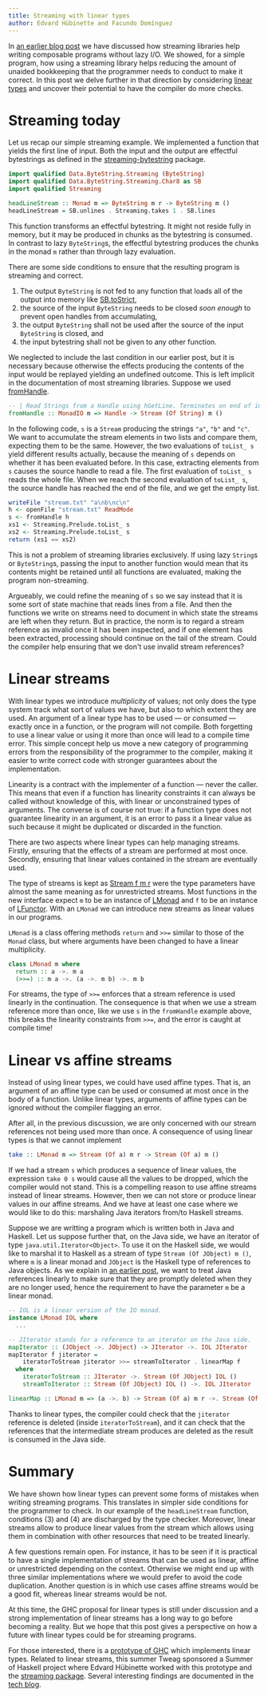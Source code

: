 ```yaml
---
title: Streaming with linear types
author: Edvard Hübinette and Facundo Domínguez
---
```


In
[an earlier blog post](http://www.tweag.io/posts/2017-07-27-streaming-programs.html)
we have discussed how streaming libraries
help writing composable programs without lazy I/O. We showed, for
a simple program, how using a streaming library helps reducing the
amount of unaided bookkeeping that the programmer needs to conduct
to make it correct. In this post we delve further in that direction
by considering
[linear types](http://www.tweag.io/posts/2017-03-13-linear-types.html)
and uncover their potential to have the compiler do more checks.

# Streaming today

Let us recap our simple streaming example. We implemented a
function that yields the first line of input. Both the input and
the output are effectful bytestrings as defined in the
[streaming-bytestring](http://www.stackage.org/package/streaming-bytestring)
package.

```Haskell
import qualified Data.ByteString.Streaming (ByteString)
import qualified Data.ByteString.Streaming.Char8 as SB
import qualified Streaming

headLineStream :: Monad m => ByteString m r -> ByteString m ()
headLineStream = SB.unlines . Streaming.takes 1 . SB.lines
```

This function transforms an effectful bytestring. It might not reside
fully in memory, but it may be produced in chunks as the bytestring is
consumed. In contrast to lazy `ByteString`s, the effectful bytestring
produces the chunks in the monad `m` rather than through lazy
evaluation. 

There are some side conditions to ensure that the resulting program is
streaming and correct.
 1. The output `ByteString` is not fed to any function that loads all of
   the output into memory like
   [SB.toStrict](https://www.stackage.org/haddock/lts-8.22/streaming-bytestring-0.1.4.6/Data-ByteString-Streaming-Char8.html#v:toStrict),
 2. the source of the input `ByteString` needs to be closed *soon enough* to
   prevent open handles from accumulating,
 3. the output `ByteString` shall not be used after the source of the
   input `ByteString` is closed, and
 4. the input bytestring shall not be given to any other function.
 
We neglected to include the last condition in our earlier post,
but it is necessary because otherwise the effects producing the
contents of the input would be replayed yielding an undefined outcome.
This is left implicit in the documentation of most streaming libraries.
Suppose we used
[fromHandle](https://www.stackage.org/haddock/lts-9.4/streaming-0.1.4.5/Streaming-Prelude.html#v:fromHandle).

``` haskell
-- | Read Strings from a Handle using hGetLine. Terminates on end of input.
fromHandle :: MonadIO m => Handle -> Stream (Of String) m ()
```

In the following code, `s` is a `Stream` producing the strings `"a"`,
`"b"` and `"c"`. We want to accumulate the stream elements in two lists
and compare them, expecting them to be the same. However, the two
evaluations of `toList_ s` yield different results actually, because
the meaning of `s` depends on whether it has been evaluated before.
In this case, extracting elements from `s` causes the source handle
to read a file. The first evaluation of `toList_ s` reads the whole
file. When we reach the second evaluation of `toList_ s`, the
source handle has reached the end of the file, and we get the empty
list.

``` haskell
writeFile "stream.txt" "a\nb\nc\n"
h <- openFile "stream.txt" ReadMode
s <- fromHandle h
xs1 <- Streaming.Prelude.toList_ s
xs2 <- Streaming.Prelude.toList_ s
return (xs1 == xs2)
```

This is not a problem of streaming libraries exclusively. If using lazy
`String`s or `ByteString`s, passing the input to another
function would mean that its contents might be retained until all
functions are evaluated, making the program non-streaming.

Argueably, we could refine the meaning of `s` so we say instead that
it is some sort of state machine that reads lines from a file. And
then the functions we write on streams need to document in which state
the streams are left when they return. But in practice, the norm is to
regard a stream reference as invalid once it has been inspected, and if
one element has been extracted, processing should continue on the tail
of the stream. Could the compiler help ensuring that we don't use
invalid stream references?

# Linear streams

With linear types we introduce _multiplicity_ of values; not only does
the type system track what sort of values we have, but also to which
extent they are used. An argument of a linear type has to be used — or
_consumed_ — exactly once in a function, or the program will not
compile. Both forgetting to use a linear value or using it
more than once will lead to a compile time error. This simple concept 
help us move a new category of programming errors from the
responsibility of the programmer to the compiler, making it easier
to write correct code with stronger guarantees about the implementation.

Linearity is a contract with the implementer of a function — never the
caller. This means that even if a function has linearity constraints it
can always be called without knowledge of this, with linear or
unconstrained types of arguments. The converse is of course not true:
if a function type does not guarantee linearity in an argument, it is
an error to pass it a linear value as such because it might be duplicated
or discarded in the function.

There are two aspects where linear types can help managing streams.
Firstly, ensuring that the effects of a stream are performed at most
once. Secondly, ensuring that linear values contained in the stream are
eventually used.

The type of streams is kept as
[Stream f m r](https://www.stackage.org/haddock/lts-9.17/streaming-0.1.4.5/Streaming-Internal.html#t:Stream)
were the type parameters
have almost the same meaning as for unrestricted streams. Most functions
in the new interface expect `m` to be an instance of [LMonad](https://github.com/m0ar/safe-streaming/blob/master/src/Control/Monad/LMonad.hs) and `f`
to be an instance of [LFunctor](https://github.com/m0ar/safe-streaming/blob/master/src/Data/Functor/LFunctor.hs).
With an `LMonad` we can introduce new streams as linear values in our 
programs.

`LMonad` is a class offering methods `return` and `>>=` similar to those of
the `Monad` class, but where arguments have been changed to have a
linear multiplicity.

```haskell
class LMonad m where
  return :: a ->. m a
  (>>=) :: m a ->. (a ->. m b) ->. m b
```

For streams, the type of `>>=` enforces that a stream reference is
used linearly in the continuation. The consequence is that when
we use a stream reference more than once, like we use `s` in the `fromHandle`
example above, this breaks the linearity constraints from `>>=`, and the
error is caught at compile time!

# Linear vs affine streams

Instead of using linear types, we could have used affine types. That is,
an argument of an affine type can be used or consumed at most once in the
body of a function. Unlike linear types, arguments of affine types can be
ignored without the compiler flagging an error.

After all, in the previous discussion, we are only concerned with our
stream references not being used more than once. A consequence of using
linear types is that we cannot implement

```haskell
take :: LMonad m => Stream (Of a) m r -> Stream (Of a) m ()
```

If we had a stream `s` which produces a sequence of linear values, the
expression `take 0 s` would cause all the values to be dropped, which the
compiler would not stand. This is a compelling reason to use affine streams
instead of linear streams. However, then we can not store or produce linear
values in our affine streams. And we have at least one case where we would
like to do this: marshaling Java iterators from/to Haskell streams.

Suppose we are writting a program which is written both in Java and
Haskell. Let us suppose further that, on the Java side, we have an iterator
of type `java.util.Iterator<Object>`. To use it on the Haskell side, we
would like to marshal it to Haskell as a stream of type
`Stream (Of JObject) m ()`, where `m` is a linear monad and `JObject` is
the Haskell type of references to Java objects.
As we explain in
[an earlier post](https://www.tweag.io/posts/2017-11-29-linear-jvm.html),
we want to treat Java references linearly to make sure that they are
promptly deleted when they are no longer used, hence the requirement
to have the parameter `m` be a linear monad.

```Haskell
-- IOL is a linear version of the IO monad.
instance LMonad IOL where
  ...

-- JIterator stands for a reference to an iterator on the Java side.
mapIterator :: (JObject ->. JObject) -> JIterator ->. IOL JIterator
mapIterator f jiterator =
    iteratorToStream jiterator >>= streamToIterator . linearMap f
  where
    iteratorToStream :: JIterator ->. Stream (Of JObject) IOL ()
    streamToIterator :: Stream (Of JObject) IOL () ->. IOL JIterator

linearMap :: LMonad m => (a ->. b) -> Stream (Of a) m r ->. Stream (Of b) m r
```

Thanks to linear types, the compiler could check that the `jiterator`
reference is deleted (inside `iteratorToStream`), and it can check
that the references that the intermediate stream produces are
deleted as the result is consumed in the Java side.

# Summary

We have shown how linear types can prevent some forms of
mistakes when writing streaming programs. This translates in simpler
side conditions for the programmer to check. In our example of the
`headLineStream` function, conditions (3) and (4) are discharged by
the type checker. Moreover, linear streams allow to produce linear
values from the stream which allows using them in combination with
other resources that need to be treated linearly.

A few questions remain open. For instance, it has to be seen if it
is practical to have a single implementation of streams that can be
used as linear, affine or unrestricted depending on the context.
Otherwise we might end up with three similar implementations where
we would prefer to avoid the code duplication.
Another question is in which use cases affine streams would be a
good fit, whereas linear streams would be not.

At this time, the GHC proposal for linear types is still under
discussion and a strong implementation of linear streams has a long way
to go before becoming a reality. But we hope that this
post gives a perspective on how a future with linear types could be for
streaming programs.

For those interested, there is a
[prototype of GHC](https://github.com/tweag/ghc/tree/linear-types)
which implements linear types. Related to linear streams, this summer
Tweag sponsored a Summer of Haskell project where Edvard
Hübinette worked with this prototype and the
[streaming package](https://github.com/m0ar/safe-streaming).
Several interesting findings are documented
in the [tech blog](https://m0ar.github.io/safe-streaming/).

